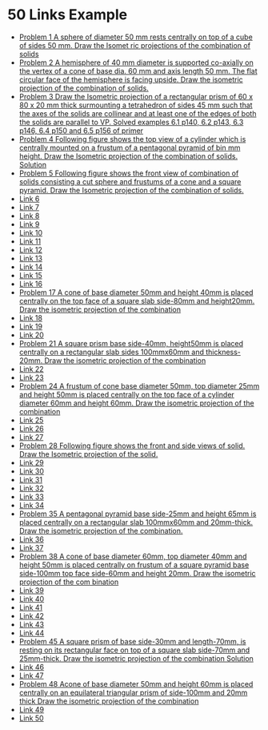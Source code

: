 <!DOCTYPE html>
<html lang="en">
<head>
<meta charset="UTF-8">
<meta name="viewport" content="width=device-width, initial-scale=1.0">
<title>50 Links Example</title>
</head>
<body>

<h1>50 Links Example</h1>

<ul>
  <!-- Generate 50 links using a loop -->
  <!-- Replace "#" with actual URLs as needed -->
  <!-- Replace "Link X" with meaningful link text -->
  <!-- Example: <li><a href="https://example.com/page1">Link 1</a></li> -->
  <!-- Adjust href and link text for each link -->
  <!-- You can use a script or server-side language for dynamic generation -->
  <li><a href="https://drive.google.com/file/d/1cRzJjJjKQykBkCxLPTx5u6ip5utz-Mtg/view?usp=drive_link">Problem 1 A sphere of diameter 50 mm rests centrally on top of a cube of sides 50 mm. Draw the Isomet ric projections of the combination of solids</a></li>
  <li><a href="#">Problem 2 A hemisphere of 40 mm diameter is supported co-axially on the vertex of a cone of base dia. 60 mm and axis length 50 mm. The flat circular face of the hemisphere is facing upside. Draw the isometric projection of the combination of solids.</a></li>
  <li><a href="#">Problem 3 Draw the Isometric projection of a rectangular prism of 60 x 80 x 20 mm thick surmounting a tetrahedron of sides 45 mm such that the axes of the solids are collinear and at least one of the edges of both the solids are parallel to VP. Solved examples 6.1 p140, 6.2 p143, 6.3 p146, 6.4 p150 and 6.5 p156 of primer</a></li>
  <li><a href="#">Problem 4 Following figure shows the top view of a cylinder which is centrally mounted on a frustum of a pentagonal pyramid of bin mm height. Draw the Isometric projection of the combination of solids. Solution</a></li>
  <li><a href="#">Problem 5 Following figure shows the front view of combination of solids consisting a cut sphere and frustums of a cone and a square pyramid. Draw the Isometric projection of the combination of solids.</a></li>
  <li><a href="#">Link 6</a></li>
  <li><a href="#">Link 7</a></li>
  <li><a href="#">Link 8</a></li>
  <li><a href="#">Link 9</a></li>
  <li><a href="#">Link 10</a></li>
  <li><a href="#">Link 11</a></li>
  <li><a href="#">Link 12</a></li>
  <li><a href="#">Link 13</a></li>
  <li><a href="#">Link 14</a></li>
  <li><a href="#">Link 15</a></li>
  <li><a href="#">Link 16</a></li>
  <li><a href="#">Problem 17 A cone of base diameter 50mm and height 40mm is placed centrally on the top face of a square slab side-80mm and height20mm. Draw the isometric projection of the combination</a></li>
  <li><a href="#">Link 18</a></li>
  <li><a href="#">Link 19</a></li>
  <li><a href="#">Link 20</a></li>
  <li><a href="#">Problem 21 A square prism base side-40mm, height50mm is placed centrally on a rectangular slab sides 100mmx60mm and thickness-20mm. Draw the isometric projection of the combination</a></li>
  <li><a href="#">Link 22</a></li>
  <li><a href="#">Link 23</a></li>
  <li><a href="#">Problem 24 A frustum of cone base diameter 50mm, top diameter 25mm and height 50mm is placed centrally on the top face of a cylinder diameter 60mm and height 60mm. Draw the isometric projection of the combination</a></li>
  <li><a href="#">Link 25</a></li>
  <li><a href="#">Link 26</a></li>
  <li><a href="#">Link 27</a></li>
  <li><a href="#">Problem 28 Following figure shows the front and side views of solid. Draw the Isometric projection of the solid.</a></li>
  <li><a href="#">Link 29</a></li>
  <li><a href="#">Link 30</a></li>
  <li><a href="#">Link 31</a></li>
  <li><a href="#">Link 32</a></li>
  <li><a href="#">Link 33</a></li>
  <li><a href="#">Link 34</a></li>
  <li><a href="#">Problem 35 A pentagonal pyramid base side-25mm and height 65mm is placed centrally on a rectangular slab 100mmx60mm and 20mm-thick. Draw the isometric projection of the combination.</a></li>
  <li><a href="#">Link 36</a></li>
  <li><a href="#">Link 37</a></li>
  <li><a href="#">Problem 38 A cone of base diameter 60mm, top diameter 40mm and height 50mm is placed centrally on frustum of a square pyramid base side-100mm top face side-60mm and height 20mm. Draw the isometric projection of the com bination </a></li>
  <li><a href="#">Link 39</a></li>
  <li><a href="#">Link 40</a></li>
  <li><a href="#">Link 41</a></li>
  <li><a href="#">Link 42</a></li>
  <li><a href="#">Link 43</a></li>
  <li><a href="#">Link 44</a></li>
  <li><a href="#">Problem 45 A square prism of base side-30mm and length-70mm, is resting on its rectangular face on top of a square slab side-70mm and 25mm-thick. Draw the isometric projection of the combination Solution</a></li>
  <li><a href="#">Link 46</a></li>
  <li><a href="#">Link 47</a></li>
  <li><a href="#">Problem 48 Acone of base diameter 50mm and height 60mm is placed centrally on an equilateral triangular prism of side-100mm and 20mm thick Draw the isometric projection of the combination</a></li>
  <li><a href="#">Link 49</a></li>
  <li><a href="#">Link 50</a></li>
</ul>

</body>
</html>
